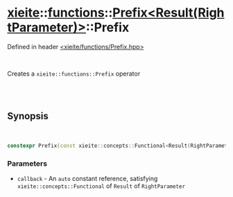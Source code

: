 # [xieite](../../../README.md)::[functions](../../functions.md)::[Prefix<Result(RightParameter)>](../Prefix.md)::Prefix
Defined in header [<xieite/functions/Prefix.hpp>](../../../include/xieite/functions/Prefix.hpp)

<br/>

Creates a `xieite::functions::Prefix` operator

<br/><br/>

## Synopsis

<br/>

```cpp
constexpr Prefix(const xieite::concepts::Functional<Result(RightParameter)> auto& callback) noexcept;
```
### Parameters
- `callback` - An `auto` constant reference, satisfying `xieite::concepts::Functional` of `Result` of `RightParameter`

